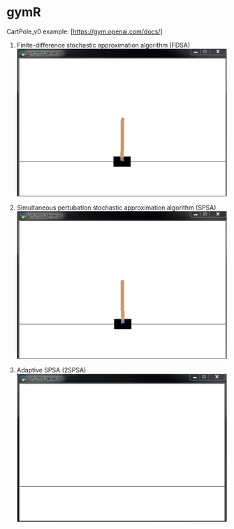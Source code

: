 # gymR
CartPole_v0 example: [https://gym.openai.com/docs/]
1. Finite-difference stochastic approximation algorithm (FDSA)
![](gif/fdsa_500.gif)

2. Simultaneous pertubation stochastic approximation algorithm (SPSA)
![](gif/sdsa_500.gif)

3. Adaptive SPSA (2SPSA)
![](gif/2sdsa_500.gif)